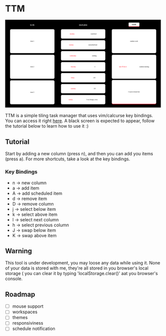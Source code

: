 # TTM

![ttm's screenshot](./media/screenshot.png)

TTM is a simple tiling task manager that uses vim/calcurse key bindings. You can access it right [here](https://owozsh.github.io/ttm/). A black screen is expected to appear, follow the tutorial below to learn how to use it :)

## Tutorial

Start by adding a new column (press n), and then you can add you items (press a). For more shortcuts, take a look at the key bindings.

### Key Bindings

- n -> new column
- a -> add item
- A -> add scheduled item
- d -> remove item
- D -> remove column
- j -> select below item
- k -> select above item
- l -> select next column
- h -> select previous column
- J -> swap below item
- K -> swap above item

## Warning

This tool is under development, you may loose any data while using it. None of your data is stored with me, they're all stored in you browser's local storage ( you can clear it by typing 'localStorage.clear()' aat you browser's console.

## Roadmap

- [ ] mouse support
- [ ] workspaces
- [ ] themes
- [ ] responsiviness
- [ ] schedule notification
